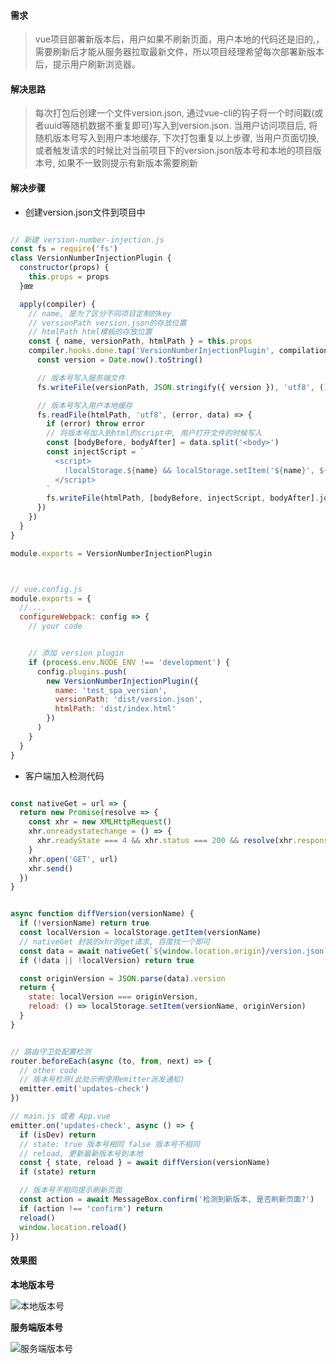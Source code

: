 


#### 需求
> vue项目部署新版本后，用户如果不刷新页面，用户本地的代码还是旧的,，需要刷新后才能从服务器拉取最新文件，所以项目经理希望每次部署新版本后，提示用户刷新浏览器。


#### 解决思路
> 每次打包后创建一个文件version.json, 通过vue-cli的钩子将一个时间戳(或者uuid等随机数据不重复即可)写入到version.json. 当用户访问项目后, 将随机版本号写入到用户本地缓存, 下次打包重复以上步骤, 当用户页面切换, 或者触发请求的时候比对当前项目下的version.json版本号和本地的项目版本号, 如果不一致则提示有新版本需要刷新


#### 解决步骤

- 创建version.json文件到项目中

```javascript

// 新建 version-number-injection.js
const fs = require('fs')
class VersionNumberInjectionPlugin {
  constructor(props) {
    this.props = props
  }œœ

  apply(compiler) {
    // name, 是为了区分不同项目定制的key
    // versionPath version.json的存放位置
    // htmlPath html模板的存放位置
    const { name, versionPath, htmlPath } = this.props
    compiler.hooks.done.tap('VersionNumberInjectionPlugin', compilation => {
      const version = Date.now().toString()

      // 版本号写入服务端文件
      fs.writeFile(versionPath, JSON.stringify({ version }), 'utf8', () => {})

      // 版本号写入用户本地缓存
      fs.readFile(htmlPath, 'utf8', (error, data) => {
        if (error) throw error
        // 将版本号加入到html的script中, 用户打开文件的时候写入
        const [bodyBefore, bodyAfter] = data.split('<body>')
        const injectScript = `
          <script>
            !localStorage.${name} && localStorage.setItem('${name}', ${version});
          </script>
        `
        fs.writeFile(htmlPath, [bodyBefore, injectScript, bodyAfter].join(''), 'utf8', () => {})
      })
    })
  }
}

module.exports = VersionNumberInjectionPlugin



// vue.config.js
module.exports = {
  //...,
  configureWebpack: config => {
    // your code


    // 添加 version plugin
    if (process.env.NODE_ENV !== 'development') {
      config.plugins.push(
        new VersionNumberInjectionPlugin({
          name: 'test_spa_version',
          versionPath: 'dist/version.json',
          htmlPath: 'dist/index.html'
        })
      )
    }
  }
}

```


- 客户端加入检测代码

```javascript

const nativeGet = url => {
  return new Promise(resolve => {
    const xhr = new XMLHttpRequest()
    xhr.onreadystatechange = () => {
      xhr.readyState === 4 && xhr.status === 200 && resolve(xhr.responseText)
    }
    xhr.open('GET', url)
    xhr.send()
  })
}


async function diffVersion(versionName) {
  if (!versionName) return true
  const localVersion = localStorage.getItem(versionName)
  // nativeGet 封装的xhr的get请求, 百度找一个即可
  const data = await nativeGet(`${window.location.origin}/version.json`)
  if (!data || !localVersion) return true

  const originVersion = JSON.parse(data).version
  return {
    state: localVersion === originVersion,
    reload: () => localStorage.setItem(versionName, originVersion)
  }
}


// 路由守卫处配置检测
router.beforeEach(async (to, from, next) => {
  // other code
  // 版本号检测(此处示例使用emitter派发通知)
  emitter.emit('updates-check')
})

// main.js 或者 App.vue 
emitter.on('updates-check', async () => {
  if (isDev) return
  // state: true 版本号相同 false 版本号不相同
  // reload, 更新最新版本号到本地
  const { state, reload } = await diffVersion(versionName)
  if (state) return

  // 版本号不相同提示刷新页面
  const action = await MessageBox.confirm('检测到新版本, 是否刷新页面?')
  if (action !== 'confirm') return
  reload()
  window.location.reload()
})
```


#### 效果图

**本地版本号**

![本地版本号](https://tva1.sinaimg.cn/large/008i3skNgy1gysd46w9vpj31ux0u0adm.jpg)

**服务端版本号**

![服务端版本号](https://tva1.sinaimg.cn/large/008i3skNgy1gysd6e3bqdj327c0u0q6s.jpg)




